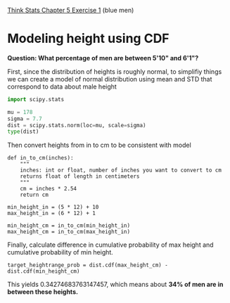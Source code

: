 [Think Stats Chapter 5 Exercise 1](http://greenteapress.com/thinkstats2/html/thinkstats2006.html#toc50) (blue men)

# Modeling height using CDF

**Question: What percentage of men are between 5'10" and 6'1"?**

First, since the distribution of heights is roughly normal, to simplifiy things 
we can create a model of normal distribution using mean and STD that correspond 
to data about male height

```python
import scipy.stats

mu = 178
sigma = 7.7
dist = scipy.stats.norm(loc=mu, scale=sigma)
type(dist)
```

Then convert heights from in to cm to be consistent with model

```pythyon
def in_to_cm(inches):
    """
    inches: int or float, number of inches you want to convert to cm
    returns float of length in centimeters
    """
    cm = inches * 2.54
    return cm

min_height_in = (5 * 12) + 10
max_height_in = (6 * 12) + 1

min_height_cm = in_to_cm(min_height_in)
max_height_cm = in_to_cm(max_height_in)
```

Finally, calculate difference in cumulative probability of max height and 
cumulative probability of min height. 

```pythyon
target_heightrange_prob = dist.cdf(max_height_cm) - dist.cdf(min_height_cm)
```

This yields 0.34274683763147457, which means about **34% of men are in between 
these heights.**
